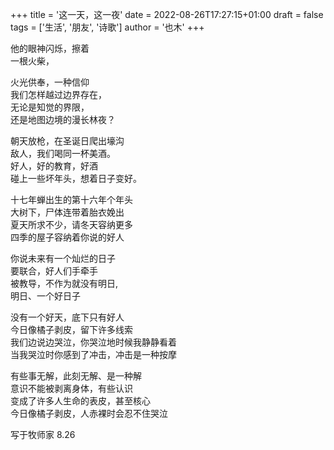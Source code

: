 +++
title = '这一天，这一夜'
date = 2022-08-26T17:27:15+01:00
draft = false
tags = ['生活', '朋友', '诗歌']
author = '也木'
+++

他的眼神闪烁，擦着  
一根火柴，<!--more-->

火光供奉，一种信仰  
我们怎样越过边界存在，  
无论是知觉的界限，  
还是地图边境的漫长林夜？  

朝天放枪，在圣诞日爬出壕沟  
敌人，我们喝同一杯美酒。  
好人，好的教育，好酒  
碰上一些坏年头，想着日子变好。  

十七年蝉出生的第十六年个年头  
大树下，尸体连带着胎衣娩出  
夏天所求不少，请冬天容纳更多  
四季的屋子容纳着你说的好人  

你说未来有一个灿烂的日子  
要联合，好人们手牵手  
被教导，不作为就没有明日,  
明日、一个好日子

没有一个好天，底下只有好人  
今日像橘子剥皮，留下许多线索  
我们边说边哭泣，你哭泣地时候我静静看着  
当我哭泣时你感到了冲击，冲击是一种按摩  

有些事无解，此刻无解、是一种解  
意识不能被剥离身体，有些认识  
变成了许多人生命的表皮，甚至核心  
今日像橘子剥皮，人赤裸时会忍不住哭泣

写于牧师家 8.26
